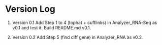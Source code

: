 # Version Log



1. Version 0.1
    Add Step 1 to 4 (tophat + cufflinks) in Analyzer_RNA-Seq as v0.1 and test it. Build README.md v0.1.

2. Version 0.2
    Add Step 5 (find diff gene) in Analyzer_RNA as v0.2.
